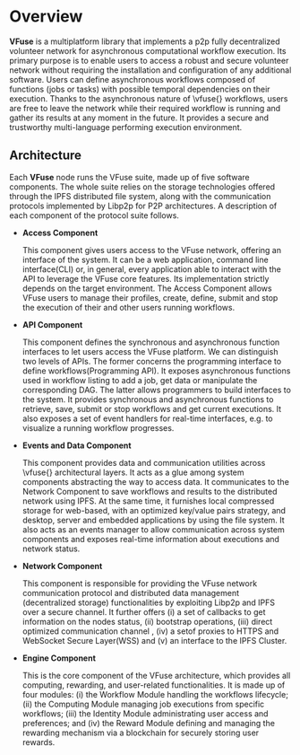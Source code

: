 # Overview

**VFuse** is a multiplatform library that implements a p2p fully decentralized volunteer network for asynchronous computational workflow execution.
Its primary purpose is to enable users to access a robust and secure volunteer network without requiring the installation and configuration of any additional software. Users can define asynchronous workflows composed of functions (jobs or tasks) with possible temporal dependencies on their execution. Thanks to the asynchronous nature of \vfuse{}  workflows, users are free to leave the network while their required workflow is running and gather its results at any moment in the future.
It provides a secure and trustworthy multi-language performing execution environment.

## Architecture

Each **VFuse** node runs the VFuse suite, made up of five software components. The whole suite relies on the storage technologies offered through the IPFS distributed file system, along with the communication protocols implemented by Libp2p for P2P architectures. A description of each component of the protocol suite follows.

- **Access Component**

  This component gives users access to the VFuse network, offering an interface of the system. It can be a web application, command line interface(CLI) or, in general, every application able to interact with the API to leverage the VFuse  core features. Its implementation strictly depends on the target environment. The Access Component allows VFuse  users to manage their profiles, create, define, submit and stop the execution of their and other users running workflows.

- **API Component**

  This component defines the synchronous and asynchronous function interfaces to let users access the VFuse platform. We can distinguish two levels of APIs. The former concerns the programming interface to define workflows(Programming API). It exposes asynchronous functions used in workflow listing to add a job, get data or manipulate the corresponding DAG. The latter allows programmers to build interfaces to the system. It provides synchronous and asynchronous functions to retrieve, save, submit or stop workflows and get current executions. It also exposes a set of event handlers for real-time interfaces, e.g. to visualize a running workflow progresses.

- **Events and Data Component**
  
  This component provides data and communication utilities across \vfuse{} architectural layers. It acts as a glue among system components abstracting the way to access data. It communicates to the Network Component to save workflows and results to the distributed network using IPFS. At the same time, it furnishes local compressed storage for web-based, with an optimized key/value pairs strategy, and desktop, server and embedded applications by using the file system. It also acts as an events manager to allow communication across system components and exposes real-time information about executions and network status.

- **Network Component**
  
  This component is responsible for providing the VFuse network communication protocol and distributed data management (decentralized storage) functionalities by exploiting Libp2p and IPFS over a secure channel. It further offers (i) a set of callbacks to get information on the nodes status, (ii) bootstrap operations, (iii) direct optimized communication channel , (iv) a setof proxies to HTTPS and WebSocket Secure Layer(WSS) and (v) an interface to the IPFS Cluster.

- **Engine Component**
  
  This is the core component of the VFuse architecture, which provides all computing, rewarding, and user-related functionalities. It is made up of four modules: (i) the Workflow Module handling the workflows lifecycle; (ii) the Computing Module managing job executions from specific workflows; (iii) the Identity Module administrating user access and preferences; and (iv) the Reward Module defining and managing the rewarding mechanism via a blockchain for securely storing user rewards.


